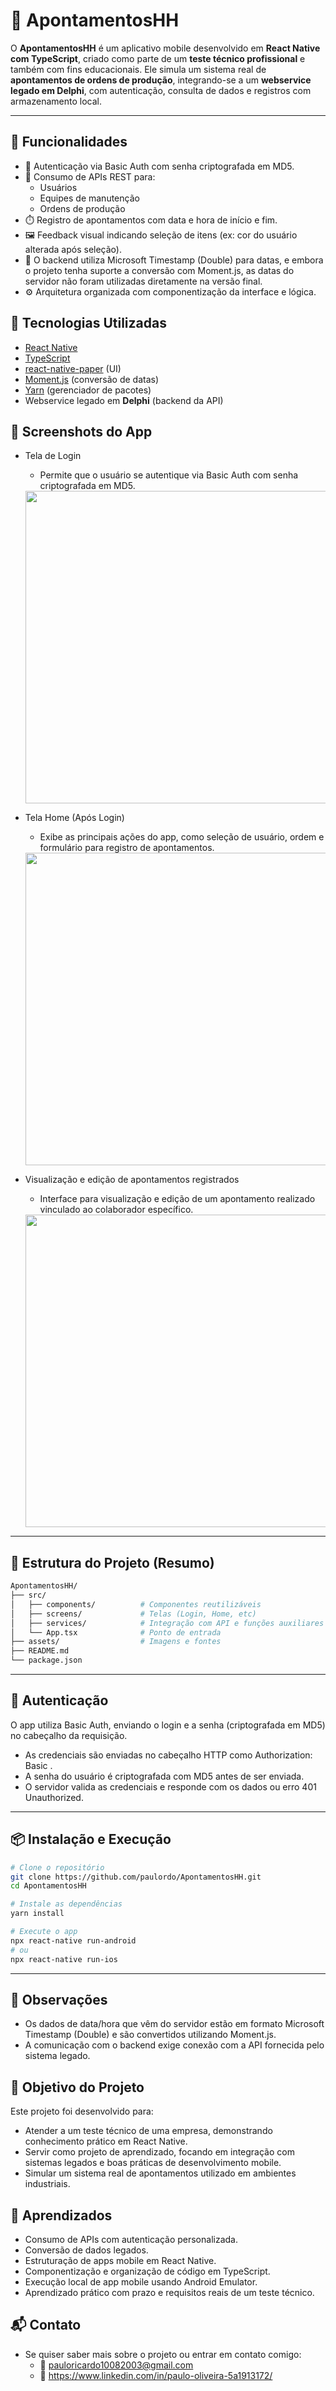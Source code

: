 # 📲 ApontamentosHH

O **ApontamentosHH** é um aplicativo mobile desenvolvido em **React Native com TypeScript**, criado como parte de um **teste técnico profissional** e também com fins educacionais. Ele simula um sistema real de **apontamentos de ordens de produção**, integrando-se a um **webservice legado em Delphi**, com autenticação, consulta de dados e registros com armazenamento local.

---

## 🚀 Funcionalidades

- 🔐 Autenticação via Basic Auth com senha criptografada em MD5.
- 📡 Consumo de APIs REST para:
  - Usuários
  - Equipes de manutenção
  - Ordens de produção
- ⏱️ Registro de apontamentos com data e hora de início e fim.
- 🖼️ Feedback visual indicando seleção de itens (ex: cor do usuário alterada após seleção).
- 📝 O backend utiliza Microsoft Timestamp (Double) para datas, e embora o projeto tenha suporte a conversão com Moment.js, as datas do servidor não foram utilizadas diretamente na versão final.
- ⚙️ Arquitetura organizada com componentização da interface e lógica.

## 🧪 Tecnologias Utilizadas

- [React Native](https://reactnative.dev/)
- [TypeScript](https://www.typescriptlang.org/)
- [react-native-paper](https://callstack.github.io/react-native-paper/) (UI)
- [Moment.js](https://momentjs.com/) (conversão de datas)
- [Yarn](https://yarnpkg.com/) (gerenciador de pacotes)
- Webservice legado em **Delphi** (backend da API)

## 📸 Screenshots do App
- Tela de Login
  - Permite que o usuário se autentique via Basic Auth com senha criptografada em MD5.
  <img src="https://github.com/user-attachments/assets/6f44d1e7-f7d4-4ad8-935a-317e0ab30ea6" width="500"/>

- Tela Home (Após Login)
  - Exibe as principais ações do app, como seleção de usuário, ordem e formulário para registro de apontamentos.
  <img src="https://github.com/user-attachments/assets/fffada8e-608b-4b37-a118-7228c6306a42" width="500"/>

- Visualização e edição de apontamentos registrados
  - Interface para visualização e edição de um apontamento realizado vinculado ao colaborador específico.
  <img src="https://github.com/user-attachments/assets/a552eb09-ea9f-4d3b-bff4-3a0a146bfe81" width="500"/>

---

## 📂 Estrutura do Projeto (Resumo)

```bash
ApontamentosHH/
├── src/
│   ├── components/          # Componentes reutilizáveis
│   ├── screens/             # Telas (Login, Home, etc)
│   ├── services/            # Integração com API e funções auxiliares
│   └── App.tsx              # Ponto de entrada
├── assets/                  # Imagens e fontes
├── README.md
└── package.json
```
---

## 🔑 Autenticação
O app utiliza Basic Auth, enviando o login e a senha (criptografada em MD5) no cabeçalho da requisição.

- As credenciais são enviadas no cabeçalho HTTP como Authorization: Basic <credenciaisBase64>.
- A senha do usuário é criptografada com MD5 antes de ser enviada.
- O servidor valida as credenciais e responde com os dados ou erro 401 Unauthorized.

---

## 📦 Instalação e Execução

```bash
# Clone o repositório
git clone https://github.com/paulordo/ApontamentosHH.git
cd ApontamentosHH

# Instale as dependências
yarn install

# Execute o app
npx react-native run-android
# ou
npx react-native run-ios
```
---

## 📌 Observações

- Os dados de data/hora que vêm do servidor estão em formato Microsoft Timestamp (Double) e são convertidos utilizando Moment.js.
- A comunicação com o backend exige conexão com a API fornecida pelo sistema legado.

## 🎯 Objetivo do Projeto
Este projeto foi desenvolvido para:

- Atender a um teste técnico de uma empresa, demonstrando conhecimento prático em React Native.
- Servir como projeto de aprendizado, focando em integração com sistemas legados e boas práticas de desenvolvimento mobile.
- Simular um sistema real de apontamentos utilizado em ambientes industriais.

## 🧠 Aprendizados
- Consumo de APIs com autenticação personalizada.
- Conversão de dados legados.
- Estruturação de apps mobile em React Native.
- Componentização e organização de código em TypeScript.
- Execução local de app mobile usando Android Emulator.
- Aprendizado prático com prazo e requisitos reais de um teste técnico.

## 📬 Contato

- Se quiser saber mais sobre o projeto ou entrar em contato comigo:
  - 📧 pauloricardo10082003@gmail.com
  - 💼 https://www.linkedin.com/in/paulo-oliveira-5a1913172/
